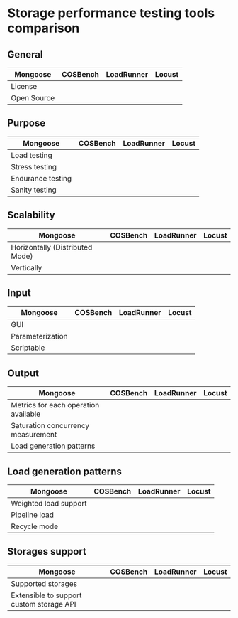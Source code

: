 # Storage performance testing tools comparison

## General
| Mongoose  | COSBench | LoadRunner | Locust |
| --- | --- | --- | --- |
| License        |     |     |     |
| Open Source    |     |     |     |

## Purpose
| Mongoose  | COSBench | LoadRunner | Locust |
| --- | --- | --- | --- |
| Load testing   |     |     |     |
| Stress testing |     |     |     |
| Endurance testing |     |     |     |
| Sanity testing |     |     |     |

## Scalability
| Mongoose  | COSBench | LoadRunner | Locust |
| --- | --- | --- | --- |
| Horizontally (Distributed Mode) |     |     |     |
| Vertically |     |     |     |

## Input
| Mongoose  | COSBench | LoadRunner | Locust |
| --- | --- | --- | --- |
| GUI |     |     |     |
| Parameterization |     |     |     |
| Scriptable |     |     |     |

## Output
| Mongoose  | COSBench | LoadRunner | Locust |
| --- | --- | --- | --- |
| Metrics for each operation available |     |     |     |
| Saturation concurrency measurement |     |     |     |
| Load generation patterns |     |     |     |

## Load generation patterns
| Mongoose  | COSBench | LoadRunner | Locust |
| --- | --- | --- | --- |
| Weighted load support |     |     |     |
| Pipeline load |     |     |     |
| Recycle mode |     |     |     |

## Storages support
| Mongoose  | COSBench | LoadRunner | Locust |
| --- | --- | --- | --- |
| Supported storages |     |     |     |
| Extensible to support custom storage API | | | |

